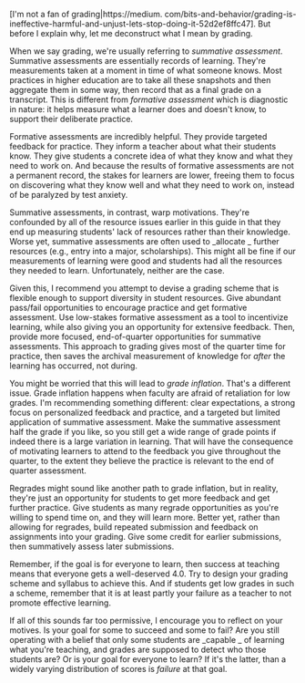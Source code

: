 [I'm not a fan of grading|https://medium\. com/bits-and-behavior/grading-is-ineffective-harmful-and-unjust-lets-stop-doing-it-52d2ef8ffc47]. But before I explain why, let me deconstruct what I mean by grading.
 
When we say grading, we're usually referring to  *summative assessment*. Summative assessments are essentially records of learning. They're measurements taken at a moment in time of what someone knows. Most practices in higher education are to take all these snapshots and then aggregate them in some way, then record that as a final grade on a transcript. This is different from  *formative assessment* which is diagnostic in nature: it helps measure what a learner does and doesn't know, to support their deliberate practice.
 
Formative assessments are incredibly helpful. They provide targeted feedback for practice. They inform a teacher about what their students know. They give students a concrete idea of what they know and what they need to work on. And because the results of formative assessments are not a permanent record, the stakes for learners are lower, freeing them to focus on discovering what they know well and what they need to work on, instead of be paralyzed by test anxiety.

Summative assessments, in contrast, warp motivations. They're confounded by all of the resource issues earlier in this guide in that they end up measuring students' lack of resources rather than their knowledge. Worse yet, summative assessments are often used to  _allocate _ further resources (e.g., entry into a major, scholarships). This might all be fine if our measurements of learning were good and students had all the resources they needed to learn. Unfortunately, neither are the case.

Given this, I recommend you attempt to devise a grading scheme that is flexible enough to support diversity in student resources. Give abundant pass/fail opportunities to encourage practice and get formative assessment. Use low-stakes formative assessment as a tool to incentivize learning, while also giving you an opportunity for extensive feedback. Then, provide more focused, end-of-quarter opportunities for summative assessments. This approach to grading gives most of the quarter time for practice, then saves the archival measurement of knowledge for _after_ the learning has occurred, not during.

You might be worried that this will lead to  *grade inflation*. That's a different issue. Grade inflation happens when faculty are afraid of retaliation for low grades. I'm recommending something different: clear expectations, a strong focus on personalized feedback and practice, and a targeted but limited application of summative assessment. Make the summative assessment half the grade if you like, so you still get a wide range of grade points if indeed there is a large variation in learning. That will have the consequence of motivating learners to attend to the feedback you give throughout the quarter, to the extent they believe the practice is relevant to the end of quarter assessment.
 
Regrades might sound like another path to grade inflation, but in reality, they're just an opportunity for students to get more feedback and get further practice. Give students as many regrade opportunities as you're willing to spend time on, and they will learn more. Better yet, rather than allowing for regrades, build repeated submission and feedback on assignments into your grading. Give some credit for earlier submissions, then summatively assess later submissions.

Remember, if the goal is for everyone to learn, then success at teaching means that everyone gets a well-deserved 4.0. Try to design your grading scheme and syllabus to achieve this. And if students get low grades in such a scheme, remember that it is at least partly your failure as a teacher to not promote effective learning.

If all of this sounds far too permissive, I encourage you to reflect on your motives. Is your goal for some to succeed and some to fail? Are you still operating with a belief that only some students are  _capable _ of learning what you're teaching, and grades are supposed to detect who those students are? Or is your goal for everyone to learn? If it's the latter, than a widely varying distribution of scores is  _failure_ at that goal.
